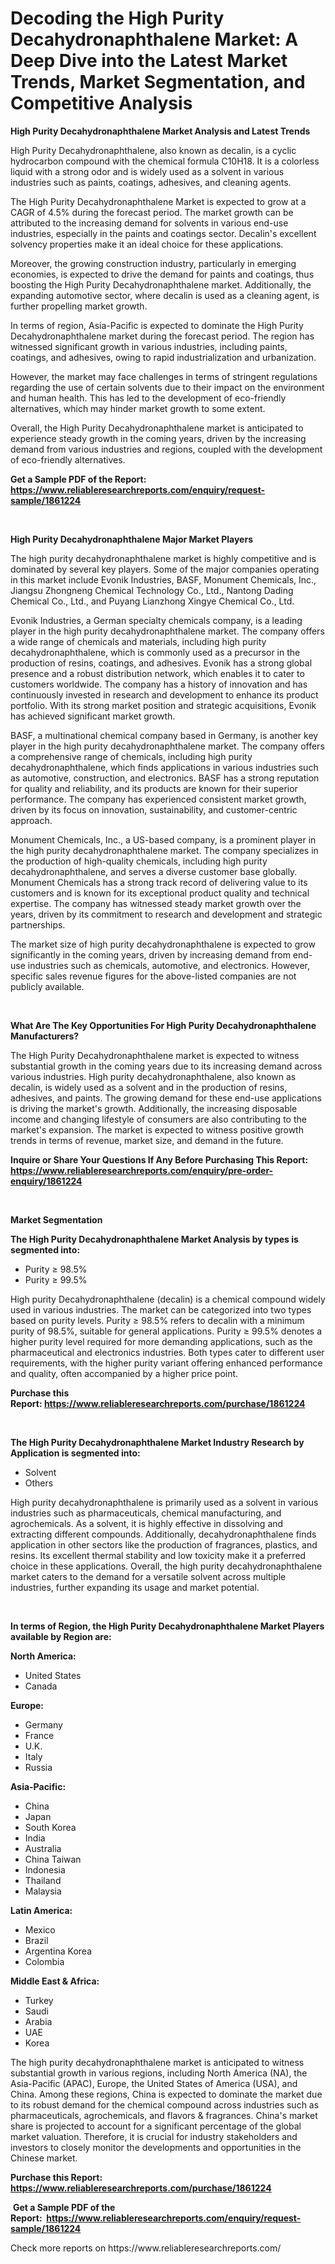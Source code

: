 <p><h1>Decoding the High Purity Decahydronaphthalene Market: A Deep Dive into the Latest Market Trends, Market Segmentation, and Competitive Analysis</h1></p><p><strong>High Purity Decahydronaphthalene Market Analysis and Latest Trends</strong></p>
<p><p>High Purity Decahydronaphthalene, also known as decalin, is a cyclic hydrocarbon compound with the chemical formula C10H18. It is a colorless liquid with a strong odor and is widely used as a solvent in various industries such as paints, coatings, adhesives, and cleaning agents.</p><p>The High Purity Decahydronaphthalene Market is expected to grow at a CAGR of 4.5% during the forecast period. The market growth can be attributed to the increasing demand for solvents in various end-use industries, especially in the paints and coatings sector. Decalin's excellent solvency properties make it an ideal choice for these applications.</p><p>Moreover, the growing construction industry, particularly in emerging economies, is expected to drive the demand for paints and coatings, thus boosting the High Purity Decahydronaphthalene market. Additionally, the expanding automotive sector, where decalin is used as a cleaning agent, is further propelling market growth.</p><p>In terms of region, Asia-Pacific is expected to dominate the High Purity Decahydronaphthalene market during the forecast period. The region has witnessed significant growth in various industries, including paints, coatings, and adhesives, owing to rapid industrialization and urbanization.</p><p>However, the market may face challenges in terms of stringent regulations regarding the use of certain solvents due to their impact on the environment and human health. This has led to the development of eco-friendly alternatives, which may hinder market growth to some extent.</p><p>Overall, the High Purity Decahydronaphthalene market is anticipated to experience steady growth in the coming years, driven by the increasing demand from various industries and regions, coupled with the development of eco-friendly alternatives.</p></p>
<p><strong>Get a Sample PDF of the Report:&nbsp; <a href="https://www.reliableresearchreports.com/enquiry/request-sample/1861224">https://www.reliableresearchreports.com/enquiry/request-sample/1861224</a></strong></p>
<p>&nbsp;</p>
<p><strong>High Purity Decahydronaphthalene Major Market Players</strong></p>
<p><p>The high purity decahydronaphthalene market is highly competitive and is dominated by several key players. Some of the major companies operating in this market include Evonik Industries, BASF, Monument Chemicals, Inc., Jiangsu Zhongneng Chemical Technology Co., Ltd., Nantong Dading Chemical Co., Ltd., and Puyang Lianzhong Xingye Chemical Co., Ltd. </p><p>Evonik Industries, a German specialty chemicals company, is a leading player in the high purity decahydronaphthalene market. The company offers a wide range of chemicals and materials, including high purity decahydronaphthalene, which is commonly used as a precursor in the production of resins, coatings, and adhesives. Evonik has a strong global presence and a robust distribution network, which enables it to cater to customers worldwide. The company has a history of innovation and has continuously invested in research and development to enhance its product portfolio. With its strong market position and strategic acquisitions, Evonik has achieved significant market growth.</p><p>BASF, a multinational chemical company based in Germany, is another key player in the high purity decahydronaphthalene market. The company offers a comprehensive range of chemicals, including high purity decahydronaphthalene, which finds applications in various industries such as automotive, construction, and electronics. BASF has a strong reputation for quality and reliability, and its products are known for their superior performance. The company has experienced consistent market growth, driven by its focus on innovation, sustainability, and customer-centric approach.</p><p>Monument Chemicals, Inc., a US-based company, is a prominent player in the high purity decahydronaphthalene market. The company specializes in the production of high-quality chemicals, including high purity decahydronaphthalene, and serves a diverse customer base globally. Monument Chemicals has a strong track record of delivering value to its customers and is known for its exceptional product quality and technical expertise. The company has witnessed steady market growth over the years, driven by its commitment to research and development and strategic partnerships.</p><p>The market size of high purity decahydronaphthalene is expected to grow significantly in the coming years, driven by increasing demand from end-use industries such as chemicals, automotive, and electronics. However, specific sales revenue figures for the above-listed companies are not publicly available.</p></p>
<p>&nbsp;</p>
<p><strong>What Are The Key Opportunities For High Purity Decahydronaphthalene Manufacturers?</strong></p>
<p><p>The High Purity Decahydronaphthalene market is expected to witness substantial growth in the coming years due to its increasing demand across various industries. High purity decahydronaphthalene, also known as decalin, is widely used as a solvent and in the production of resins, adhesives, and paints. The growing demand for these end-use applications is driving the market's growth. Additionally, the increasing disposable income and changing lifestyle of consumers are also contributing to the market's expansion. The market is expected to witness positive growth trends in terms of revenue, market size, and demand in the future.</p></p>
<p><strong>Inquire or Share Your Questions If Any Before Purchasing This Report: <a href="https://www.reliableresearchreports.com/enquiry/pre-order-enquiry/1861224">https://www.reliableresearchreports.com/enquiry/pre-order-enquiry/1861224</a></strong></p>
<p>&nbsp;</p>
<p><strong>Market Segmentation</strong></p>
<p><strong>The High Purity Decahydronaphthalene Market Analysis by types is segmented into:</strong></p>
<p><ul><li>Purity ≥ 98.5%</li><li>Purity ≥ 99.5%</li></ul></p>
<p><p>High purity Decahydronaphthalene (decalin) is a chemical compound widely used in various industries. The market can be categorized into two types based on purity levels. Purity ≥ 98.5% refers to decalin with a minimum purity of 98.5%, suitable for general applications. Purity ≥ 99.5% denotes a higher purity level required for more demanding applications, such as the pharmaceutical and electronics industries. Both types cater to different user requirements, with the higher purity variant offering enhanced performance and quality, often accompanied by a higher price point.</p></p>
<p><strong>Purchase this Report:&nbsp;<a href="https://www.reliableresearchreports.com/purchase/1861224">https://www.reliableresearchreports.com/purchase/1861224</a></strong></p>
<p>&nbsp;</p>
<p><strong>The High Purity Decahydronaphthalene Market Industry Research by Application is segmented into:</strong></p>
<p><ul><li>Solvent</li><li>Others</li></ul></p>
<p><p>High purity decahydronaphthalene is primarily used as a solvent in various industries such as pharmaceuticals, chemical manufacturing, and agrochemicals. As a solvent, it is highly effective in dissolving and extracting different compounds. Additionally, decahydronaphthalene finds application in other sectors like the production of fragrances, plastics, and resins. Its excellent thermal stability and low toxicity make it a preferred choice in these applications. Overall, the high purity decahydronaphthalene market caters to the demand for a versatile solvent across multiple industries, further expanding its usage and market potential.</p></p>
<p>&nbsp;</p>
<p><strong>In terms of Region, the High Purity Decahydronaphthalene Market Players available by Region are:</strong></p>
<p>
    <p> <strong> North America: </strong>
        <ul>
            <li>United States</li>
            <li>Canada</li>
        </ul>
        </p> 
    <p> <strong> Europe: </strong>
        <ul>
            <li>Germany</li>
            <li>France</li>
            <li>U.K.</li>
            <li>Italy</li>
            <li>Russia</li>
        </ul>
        </p> 
    <p> <strong> Asia-Pacific: </strong>
        <ul>
            <li>China</li>
            <li>Japan</li>
            <li>South Korea</li>
            <li>India</li>
            <li>Australia</li>
            <li>China Taiwan</li>
            <li>Indonesia</li>
            <li>Thailand</li>
            <li>Malaysia</li>
        </ul>
        </p> 
    <p> <strong> Latin America: </strong>
        <ul>
            <li>Mexico</li>
            <li>Brazil</li>
            <li>Argentina Korea</li>
            <li>Colombia</li>
        </ul>
        </p> 
    <p> <strong> Middle East & Africa: </strong>
        <ul>
            <li>Turkey</li>
            <li>Saudi</li>
            <li>Arabia</li>
            <li>UAE</li>
            <li>Korea</li>
        </ul>
    </p>
    </p>
<p><p>The high purity decahydronaphthalene market is anticipated to witness substantial growth in various regions, including North America (NA), the Asia-Pacific (APAC), Europe, the United States of America (USA), and China. Among these regions, China is expected to dominate the market due to its robust demand for the chemical compound across industries such as pharmaceuticals, agrochemicals, and flavors & fragrances. China's market share is projected to account for a significant percentage of the global market valuation. Therefore, it is crucial for industry stakeholders and investors to closely monitor the developments and opportunities in the Chinese market.</p></p>
<p><strong>Purchase this Report: <a href="https://www.reliableresearchreports.com/purchase/1861224">https://www.reliableresearchreports.com/purchase/1861224</a></strong></p>
<p>&nbsp;<strong>Get a Sample PDF of the Report:&nbsp;&nbsp;<a href="https://www.reliableresearchreports.com/enquiry/request-sample/1861224">https://www.reliableresearchreports.com/enquiry/request-sample/1861224</a></strong></p>
<p><strong></strong></p>
<p>Check more reports on https://www.reliableresearchreports.com/</p>